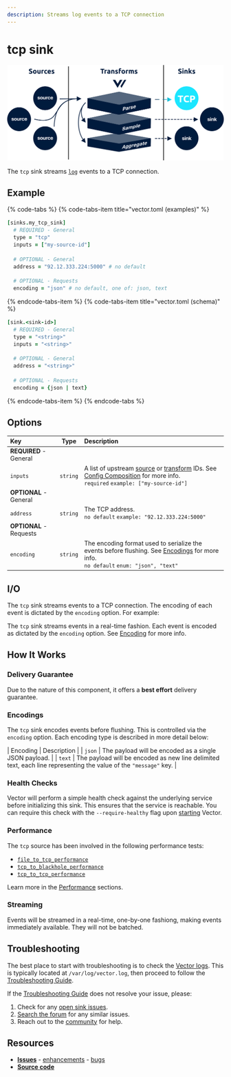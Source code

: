 ```yaml
---
description: Streams log events to a TCP connection
---
```


<!---
!!!WARNING!!!!

This file is autogenerated! Please do not manually edit this file.
Instead, please modify the contents of `dist/config/schema.toml`.
-->


# tcp sink

![](../../../.gitbook/assets/tcp-sink.svg)


The `tcp` sink streams [`log`][log_event] events to a TCP connection.

## Example

{% code-tabs %}
{% code-tabs-item title="vector.toml (examples)" %}
```coffeescript
[sinks.my_tcp_sink]
  # REQUIRED - General
  type = "tcp"
  inputs = ["my-source-id"]

  # OPTIONAL - General
  address = "92.12.333.224:5000" # no default

  # OPTIONAL - Requests
  encoding = "json" # no default, one of: json, text
```
{% endcode-tabs-item %}
{% code-tabs-item title="vector.toml (schema)" %}
```coffeescript
[sink.<sink-id>]
  # REQUIRED - General
  type = "<string>"
  inputs = "<string>"

  # OPTIONAL - General
  address = "<string>"

  # OPTIONAL - Requests
  encoding = {json | text}
```
{% endcode-tabs-item %}
{% endcode-tabs %}

## Options

| Key  | Type  | Description |
| :--- | :---: | :---------- |
| **REQUIRED** - General | | |
| `inputs` | `string` | A list of upstream [source][sources] or [transform][transforms] IDs. See [Config Composition][config_composition] for more info.<br />`required` `example: ["my-source-id"]` |
| **OPTIONAL** - General | | |
| `address` | `string` | The TCP address.<br />`no default` `example: "92.12.333.224:5000"` |
| **OPTIONAL** - Requests | | |
| `encoding` | `string` | The encoding format used to serialize the events before flushing. See [Encodings](#encodings) for more info.<br />`no default` `enum: "json", "text"` |

## I/O

The `tcp` sink streams events to a TCP connection. The encoding of each event is dictated by the `encoding` option. For example:

The `tcp` sink streams events in a real-time fashion. Each event is encoded as dictated by the `encoding` option. See [Encoding](#encoding) for more info.



## How It Works

### Delivery Guarantee

Due to the nature of this component, it offers a **best effort**
delivery guarantee.

### Encodings

The `tcp` sink encodes events before flushing. This is controlled via the `encoding` option. Each encoding type is described in more detail below:

| Encoding | Description |
| `json` | The payload will be encoded as a single JSON payload. |
| `text` | The payload will be encoded as new line delimited text, each line representing the value of the `"message"` key. |

### Health Checks

Vector will perform a simple health check against the underlying service before initializing this sink. This ensures that the service is reachable. You can require this check with the `--require-healthy` flag upon [starting][starting] Vector.

### Performance

The `tcp` source has been involved in the following performance tests:

* [`file_to_tcp_performance`][file_to_tcp_performance_test]
* [`tcp_to_blackhole_performance`][tcp_to_blackhole_performance_test]
* [`tcp_to_tcp_performance`][tcp_to_tcp_performance_test]

Learn more in the [Performance][performance] sections.

### Streaming

Events will be streamed in a real-time, one-by-one fashiong, making
events immediately available. They will not be batched.

## Troubleshooting

The best place to start with troubleshooting is to check the
[Vector logs][monitoring_logs]. This is typically located at
`/var/log/vector.log`, then proceed to follow the
[Troubleshooting Guide][troubleshooting].

If the [Troubleshooting Guide][troubleshooting] does not resolve your
issue, please:

1. Check for any [open sink issues](https://github.com/timberio/vector/issues?q=is%3Aopen+is%3Aissue+label%3A%22Sink%3A+tcp%22).
2. [Search the forum][search_forum] for any similar issues.
2. Reach out to the [community][community] for help.

## Resources

* [**Issues**](https://github.com/timberio/vector/issues?q=is%3Aopen+is%3Aissue+label%3A%22Sink%3A+tcp%22) - [enhancements](https://github.com/timberio/vector/issues?q=is%3Aopen+is%3Aissue+label%3A%22Sink%3A+tcp%22+label%3A%22Type%3A+Enhancement%22) - [bugs](https://github.com/timberio/vector/issues?q=is%3Aopen+is%3Aissue+label%3A%22Sink%3A+tcp%22+label%3A%22Type%3A+Bug%22)
* [**Source code**](https://github.com/timberio/vector/tree/master/src/sink/tcp.rs)


[log_event]: "../../../about/data-model.md#log"
[sources]: "../../../usage/configuration/sources"
[transforms]: "../../../usage/configuration/transforms"
[config_composition]: "../../../usage/configuration/README.md#composition"
[starting]: "../../../usage/administration/starting.md"
[file_to_tcp_performance_test]: "https://github.com/timberio/vector-test-harness/tree/master/cases/file_to_tcp_performance"
[tcp_to_blackhole_performance_test]: "https://github.com/timberio/vector-test-harness/tree/master/cases/tcp_to_blackhole_performance"
[tcp_to_tcp_performance_test]: "https://github.com/timberio/vector-test-harness/tree/master/cases/tcp_to_tcp_performance"
[performance]: "../../../performance.md"
[monitoring_logs]: "../../../administration/moonitoring.md#logs"
[troubleshooting]: "../../../usages/guides/troubleshooting.md"
[search_forum]: "https://forum.vectorproject.io/search?expanded=true"
[community]: "https://vectorproject.io/community"

